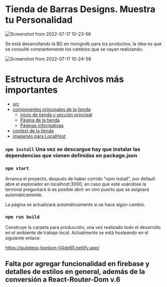 # Tienda de Barras Designs. Muestra tu Personalidad

![Screenshot from 2022-07-17 10-23-56](https://user-images.githubusercontent.com/78239697/179407146-701771f0-fb4a-4c81-901b-d8935e02ec2c.png)

Se está desarrollando la BD en mongodb para los productos, la idea es que se consulté constantemente los cambios que se vayan realizando.

![Screenshot from 2022-07-17 10-24-58](https://user-images.githubusercontent.com/78239697/179407193-fba1b389-5726-4b37-bfa5-1b0419bb8c48.png)


# Estructura de Archivos más importantes


 * [src](./src)
 * [componentes principales de la tienda](./src/components)
   * [inicio de tienda y sección principal](./src/components/page)
   * [Página de la tienda](./src/components/page/productos)
   * [Páginas informativas](./src/components/page/sections)
 * [context de la tienda](./src/context)
 * [imagenes para LocalHost](./src/images)

### `npm install` Una vez se descargue hay que instalar las dependencias que vienen definidas en package.json

### `npm start`

Arranca el proyecto, después de haber corrido "npm install", por default abre el explorador en localhost:3000, en caso que esté usándose la terminal preguntará si es posible abrir en otro puerto que se asignará automáticamente.

La página se actualizará automáticamente si se hace algún cambio.


### `npm run build`


Construye la carpeta para producción, una vez realizado todo el desarrollo en el ambiente de trabajo local. Actualmente se está hosteando en el siguiente enlace:

https://guileless-bonbon-04de60.netlify.app/

## Falta por agregar funcionalidad en firebase y detalles de estilos en general, además de la conversión a React-Router-Dom v.6


